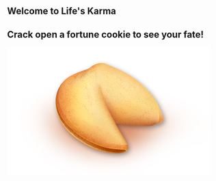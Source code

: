 ## Welcome to Life's Karma
## Crack open a fortune cookie to see your fate!

![Fortune Cookie](assets\game-fortune-cookie-1.webp)
